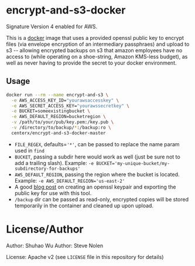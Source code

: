 # encrypt-and-s3-docker 
Signature Version 4 enabled for AWS. 

This is a [docker](https://www.docker.io) image that uses a provided openssl public key to encrypt files (via envelope encryption of an intermediary passphraes) and upload to s3 -- allowing encrypted backups on s3 that amazon employees have no access to (while operating on a shoe-string, Amazon KMS-less budget), as well as never having to provide the secret to your docker environment.

## Usage

```bash
docker run --rm --name encrypt-and-s3 \
  -e AWS_ACCESS_KEY_ID="yourawsaccesskey" \
  -e AWS_SECRET_ACCESS_KEY="yourawssecretkey" \
  -e BUCKET=someexistingbucket \
  -e AWS_DEFAULT_REGION=bucketregion \
  -v /path/to/your/pub/key.pem:/key.pub \
  -v /directory/to/backup/*:/backup:ro \
  centerx/encrypt-and-s3-docker-master
```

  * `FILE_REGEX`, defaults=`'*'`, can be passed to replace the name param used in `find`
  * `BUCKET`, passing a subdir here would work as well (just be sure not to add a trailing slash). Example: `-e BUCKET='my-unique-bucket/my-subdirectory-for-backups'`
  * `AWS_DEFAULT_REGION`, passing the region where the bucket is located. Example: `-e AWS_DEFAULT_REGION='us-east-2'`
  * A good [blog post](https://rietta.com/blog/2012/01/27/openssl-generating-rsa-key-from-command/) on creating an openssl keypair and exporting the public key for use with this tool.
  * `/backup` dir can be passed as read-only, encrypted copies will be stored temporarily in the container and cleaned up upon upload.

# License/Author

Author: Shuhao Wu
Author: Steve Nolen

License: Apache v2 (see `LICENSE` file in this repository for details)
